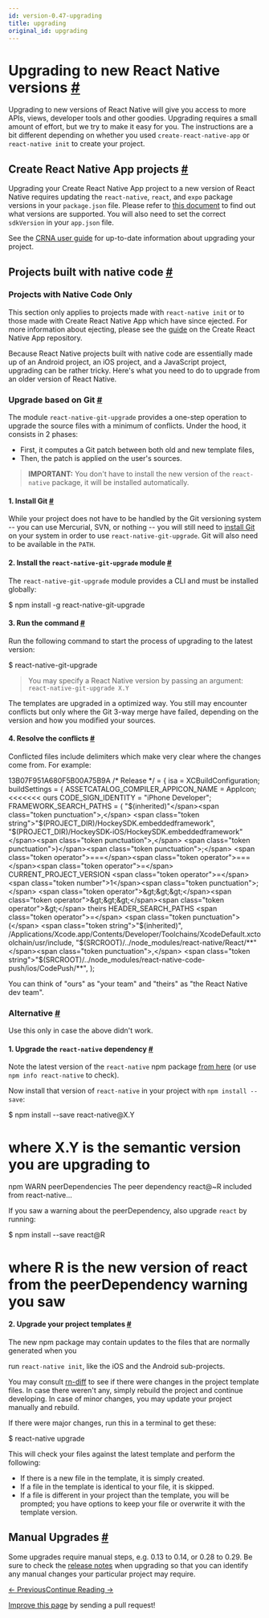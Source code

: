 ```yaml
---
id: version-0.47-upgrading
title: upgrading
original_id: upgrading
---
```

<a id="content"></a><h1><a class="anchor" name="upgrading-to-new-react-native-versions"></a>Upgrading to new React Native versions <a class="hash-link" href="docs/upgrading.html#upgrading-to-new-react-native-versions">#</a></h1><div><p>Upgrading to new versions of React Native will give you access to more APIs, views, developer tools and other goodies. Upgrading requires a small amount of effort, but we try to make it easy for you. The instructions are a bit different depending on whether you used <code>create-react-native-app</code> or <code>react-native init</code> to create your project.</p><h2><a class="anchor" name="create-react-native-app-projects"></a>Create React Native App projects <a class="hash-link" href="docs/upgrading.html#create-react-native-app-projects">#</a></h2><p>Upgrading your Create React Native App project to a new version of React Native requires updating the <code>react-native</code>, <code>react</code>, and <code>expo</code> package versions in your <code>package.json</code> file. Please refer to <a href="https://github.com/react-community/create-react-native-app/blob/master/VERSIONS.md" target="_blank">this document</a> to find out what versions are supported. You will also need to set the correct <code>sdkVersion</code> in your <code>app.json</code> file.</p><p>See the <a href="https://github.com/react-community/create-react-native-app/blob/master/react-native-scripts/template/README.md#updating-to-new-releases" target="_blank">CRNA user guide</a> for up-to-date information about upgrading your project.</p><h2><a class="anchor" name="projects-built-with-native-code"></a>Projects built with native code <a class="hash-link" href="docs/upgrading.html#projects-built-with-native-code">#</a></h2><span><div class="banner-crna-ejected">
  <h3>Projects with Native Code Only</h3>
  <p>
    This section only applies to projects made with <code>react-native init</code> or to those made with Create React Native App which have since ejected. For more information about ejecting, please see the <a href="https://github.com/react-community/create-react-native-app/blob/master/EJECTING.md" target="_blank">guide</a> on the Create React Native App repository.
  </p>
</div>

</span><p>Because React Native projects built with native code are essentially made up of an Android project, an iOS project, and a JavaScript project, upgrading can be rather tricky. Here's what you need to do to upgrade from an older version of React Native.</p><h3><a class="anchor" name="upgrade-based-on-git"></a>Upgrade based on Git <a class="hash-link" href="docs/upgrading.html#upgrade-based-on-git">#</a></h3><p>The module <code>react-native-git-upgrade</code> provides a one-step operation to upgrade the source files with a minimum of conflicts. Under the hood, it consists in 2 phases:</p><ul><li>First, it computes a Git patch between both old and new template files,</li><li>Then, the patch is applied on the user's sources.</li></ul><blockquote><p><strong>IMPORTANT:</strong> You don't have to install the new version of the <code>react-native</code> package, it will be installed automatically.</p></blockquote><h4><a class="anchor" name="1-install-git"></a>1. Install Git <a class="hash-link" href="docs/upgrading.html#1-install-git">#</a></h4><p>While your project does not have to be handled by the Git versioning system -- you can use Mercurial, SVN, or nothing -- you will still need to <a href="https://git-scm.com/downloads" target="_blank">install Git</a> on your system in order to use <code>react-native-git-upgrade</code>. Git will also need to be available in the <code>PATH</code>.</p><h4><a class="anchor" name="2-install-the-react-native-git-upgrade-module"></a>2. Install the <code>react-native-git-upgrade</code> module <a class="hash-link" href="docs/upgrading.html#2-install-the-react-native-git-upgrade-module">#</a></h4><p>The <code>react-native-git-upgrade</code> module provides a CLI and must be installed globally:</p><div class="prism language-sh">$ npm install <span class="token operator">-</span>g react<span class="token operator">-</span>native<span class="token operator">-</span>git<span class="token operator">-</span>upgrade</div><h4><a class="anchor" name="3-run-the-command"></a>3. Run the command <a class="hash-link" href="docs/upgrading.html#3-run-the-command">#</a></h4><p>Run the following command to start the process of upgrading to the latest version:</p><div class="prism language-sh">$ react<span class="token operator">-</span>native<span class="token operator">-</span>git<span class="token operator">-</span>upgrade</div><blockquote><p>You may specify a React Native version by passing an argument: <code>react-native-git-upgrade X.Y</code></p></blockquote><p>The templates are upgraded in a optimized way. You still may encounter conflicts but only where the Git 3-way merge have failed, depending on the version and how you modified your sources.</p><h4><a class="anchor" name="4-resolve-the-conflicts"></a>4. Resolve the conflicts <a class="hash-link" href="docs/upgrading.html#4-resolve-the-conflicts">#</a></h4><p>Conflicted files include delimiters which make very clear where the changes come from. For example:</p><div class="prism language-javascript">13B07F951A680F5B00A75B9A <span class="token comment" spellcheck="true">/* Release */</span> <span class="token operator">=</span> <span class="token punctuation">{</span>
  isa <span class="token operator">=</span> XCBuildConfiguration<span class="token punctuation">;</span>
  buildSettings <span class="token operator">=</span> <span class="token punctuation">{</span>
    ASSETCATALOG_COMPILER_APPICON_NAME <span class="token operator">=</span> AppIcon<span class="token punctuation">;</span>
<span class="token operator">&lt;&lt;</span><span class="token operator">&lt;&lt;</span><span class="token operator">&lt;&lt;</span><span class="token operator">&lt;</span> ours
    CODE_SIGN_IDENTITY <span class="token operator">=</span> <span class="token string">"iPhone Developer"</span><span class="token punctuation">;</span>
    FRAMEWORK_SEARCH_PATHS <span class="token operator">=</span> <span class="token punctuation">(</span>
      <span class="token string">"$(inherited)"</span><span class="token punctuation">,</span>
      <span class="token string">"$(PROJECT_DIR)/HockeySDK.embeddedframework"</span><span class="token punctuation">,</span>
      <span class="token string">"$(PROJECT_DIR)/HockeySDK-iOS/HockeySDK.embeddedframework"</span><span class="token punctuation">,</span>
    <span class="token punctuation">)</span><span class="token punctuation">;</span>
<span class="token operator">===</span><span class="token operator">===</span><span class="token operator">=</span>
    CURRENT_PROJECT_VERSION <span class="token operator">=</span> <span class="token number">1</span><span class="token punctuation">;</span>
<span class="token operator">&gt;&gt;&gt;</span><span class="token operator">&gt;&gt;&gt;</span><span class="token operator">&gt;</span> theirs
    HEADER_SEARCH_PATHS <span class="token operator">=</span> <span class="token punctuation">(</span>
      <span class="token string">"$(inherited)"</span><span class="token punctuation">,</span>
      <span class="token operator">/</span>Applications<span class="token operator">/</span>Xcode<span class="token punctuation">.</span>app<span class="token operator">/</span>Contents<span class="token operator">/</span>Developer<span class="token operator">/</span>Toolchains<span class="token operator">/</span>XcodeDefault<span class="token punctuation">.</span>xctoolchain<span class="token operator">/</span>usr<span class="token operator">/</span>include<span class="token punctuation">,</span>
      <span class="token string">"$(SRCROOT)/../node_modules/react-native/React/**"</span><span class="token punctuation">,</span>
      <span class="token string">"$(SRCROOT)/../node_modules/react-native-code-push/ios/CodePush/**"</span><span class="token punctuation">,</span>
    <span class="token punctuation">)</span><span class="token punctuation">;</span></div><p>You can think of "ours" as "your team" and "theirs" as "the React Native dev team".</p><h3><a class="anchor" name="alternative"></a>Alternative <a class="hash-link" href="docs/upgrading.html#alternative">#</a></h3><p>Use this only in case the above didn't work.</p><h4><a class="anchor" name="1-upgrade-the-react-native-dependency"></a>1. Upgrade the <code>react-native</code> dependency <a class="hash-link" href="docs/upgrading.html#1-upgrade-the-react-native-dependency">#</a></h4><p>Note the latest version of the <code>react-native</code> npm package <a href="https://www.npmjs.com/package/react-native" target="_blank">from here</a> (or use <code>npm info react-native</code> to check).</p><p>Now install that version of <code>react-native</code> in your project with <code>npm install --save</code>:</p><div class="prism language-sh">$ npm install <span class="token operator">--</span>save react<span class="token operator">-</span>native@X<span class="token punctuation">.</span>Y
# where X<span class="token punctuation">.</span>Y is the semantic version you are upgrading to
npm WARN peerDependencies The peer dependency react@<span class="token operator">~</span>R included <span class="token keyword">from</span> react<span class="token operator">-</span>native<span class="token operator">...</span></div><p>If you saw a warning about the peerDependency, also upgrade <code>react</code> by running:</p><div class="prism language-sh">$ npm install <span class="token operator">--</span>save react@R
# where R is the <span class="token keyword">new</span> <span class="token class-name">version</span> <span class="token keyword">of</span> react <span class="token keyword">from</span> the peerDependency warning you saw</div><h4><a class="anchor" name="2-upgrade-your-project-templates"></a>2. Upgrade your project templates <a class="hash-link" href="docs/upgrading.html#2-upgrade-your-project-templates">#</a></h4><p>The new npm package may contain updates to the files that are normally generated when you
run <code>react-native init</code>, like the iOS and the Android sub-projects.</p><p>You may consult <a href="https://github.com/ncuillery/rn-diff" target="_blank">rn-diff</a> to see if there were changes in the project template files.
In case there weren't any, simply rebuild the project and continue developing. In case of minor changes, you may update your project manually and rebuild.</p><p>If there were major changes, run this in a terminal to get these:</p><div class="prism language-sh">$ react<span class="token operator">-</span>native upgrade</div><p>This will check your files against the latest template and perform the following:</p><ul><li>If there is a new file in the template, it is simply created.</li><li>If a file in the template is identical to your file, it is skipped.</li><li>If a file is different in your project than the template, you will be prompted; you have options to keep your file or overwrite it with the template version.</li></ul><h2><a class="anchor" name="manual-upgrades"></a>Manual Upgrades <a class="hash-link" href="docs/upgrading.html#manual-upgrades">#</a></h2><p>Some upgrades require manual steps, e.g. 0.13 to 0.14, or 0.28 to 0.29. Be sure to check the <a href="https://github.com/facebook/react-native/releases" target="_blank">release notes</a> when upgrading so that you can identify any manual changes your particular project may require.</p></div><div class="docs-prevnext"><a class="docs-prev btn" href="docs/running-on-device.html#content">← Previous</a><a class="docs-next btn" href="docs/native-modules-ios.html#content">Continue Reading →</a></div><p class="edit-page-block"><a target="_blank" href="https://github.com/facebook/react-native/blob/master/docs/Upgrading.md">Improve this page</a> by sending a pull request!</p>